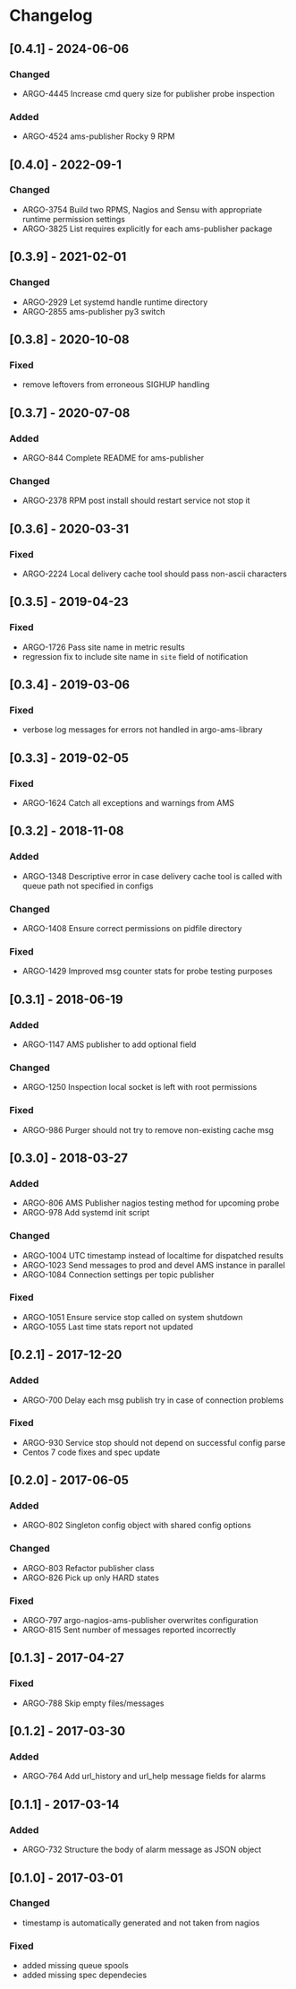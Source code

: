 # Changelog

## [0.4.1] - 2024-06-06

### Changed

* ARGO-4445 Increase cmd query size for publisher probe inspection

### Added

* ARGO-4524 ams-publisher Rocky 9 RPM

## [0.4.0] - 2022-09-1

### Changed

* ARGO-3754 Build two RPMS, Nagios and Sensu with appropriate runtime permission settings
* ARGO-3825 List requires explicitly for each ams-publisher package

## [0.3.9] - 2021-02-01

### Changed

* ARGO-2929 Let systemd handle runtime directory
* ARGO-2855 ams-publisher py3 switch

## [0.3.8] - 2020-10-08

### Fixed

* remove leftovers from erroneous SIGHUP handling

## [0.3.7] - 2020-07-08

### Added

* ARGO-844 Complete README for ams-publisher

### Changed

* ARGO-2378 RPM post install should restart service not stop it

## [0.3.6] - 2020-03-31

### Fixed

* ARGO-2224 Local delivery cache tool should pass non-ascii characters

## [0.3.5] - 2019-04-23

### Fixed

- ARGO-1726 Pass site name in metric results
- regression fix to include site name in `site` field of notification

## [0.3.4] - 2019-03-06

### Fixed

* verbose log messages for errors not handled in argo-ams-library

## [0.3.3] - 2019-02-05

### Fixed

* ARGO-1624 Catch all exceptions and warnings from AMS

## [0.3.2] - 2018-11-08

### Added

* ARGO-1348 Descriptive error in case delivery cache tool is called with queue path not specified in configs

### Changed

* ARGO-1408 Ensure correct permissions on pidfile directory

### Fixed

* ARGO-1429 Improved msg counter stats for probe testing purposes

## [0.3.1] - 2018-06-19

### Added

* ARGO-1147 AMS publisher to add optional field

### Changed

* ARGO-1250 Inspection local socket is left with root permissions

### Fixed

* ARGO-986 Purger should not try to remove non-existing cache msg

## [0.3.0] - 2018-03-27

### Added

* ARGO-806 AMS Publisher nagios testing method for upcoming probe
* ARGO-978 Add systemd init script

### Changed

* ARGO-1004 UTC timestamp instead of localtime for dispatched results
* ARGO-1023 Send messages to prod and devel AMS instance in parallel
* ARGO-1084 Connection settings per topic publisher

### Fixed

* ARGO-1051 Ensure service stop called on system shutdown
* ARGO-1055 Last time stats report not updated

## [0.2.1] - 2017-12-20

### Added

* ARGO-700 Delay each msg publish try in case of connection problems

### Fixed

* ARGO-930 Service stop should not depend on successful config parse
* Centos 7 code fixes and spec update

## [0.2.0] - 2017-06-05

### Added

* ARGO-802 Singleton config object with shared config options

### Changed

* ARGO-803 Refactor publisher class
* ARGO-826 Pick up only HARD states

### Fixed

* ARGO-797 argo-nagios-ams-publisher overwrites configuration
* ARGO-815 Sent number of messages reported incorrectly

## [0.1.3] - 2017-04-27

### Fixed

* ARGO-788 Skip empty files/messages

## [0.1.2] - 2017-03-30

### Added

* ARGO-764 Add url_history and url_help message fields for alarms

## [0.1.1] - 2017-03-14

### Added

* ARGO-732 Structure the body of alarm message as JSON object

## [0.1.0] - 2017-03-01

### Changed

* timestamp is automatically generated and not taken from nagios

### Fixed

* added missing queue spools
* added missing spec dependecies
